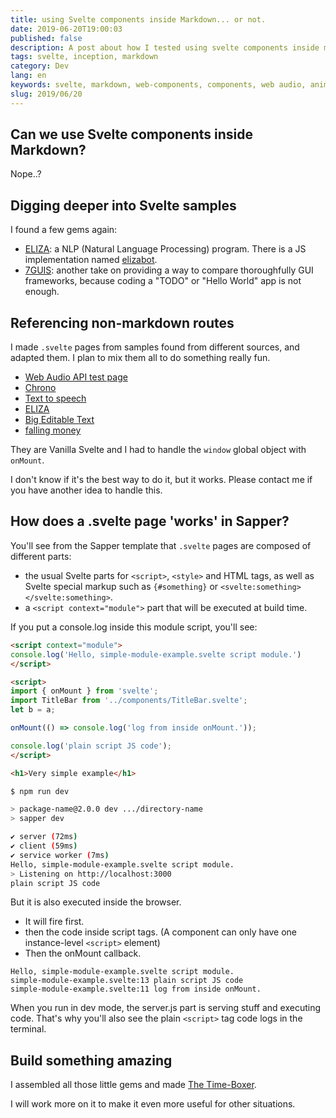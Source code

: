 ```yaml
---
title: using Svelte components inside Markdown... or not.
date: 2019-06-20T19:00:03
published: false
description: A post about how I tested using svelte components inside markdown content. And ended up doing something completely diffenrent!
tags: svelte, inception, markdown
category: Dev
lang: en
keywords: svelte, markdown, web-components, components, web audio, animations, eliza, timer, 7guis
slug: 2019/06/20
---
```


## Can we use Svelte components inside Markdown?

Nope..?

## Digging deeper into Svelte samples

I found a few gems again:

- [ELIZA](https://en.wikipedia.org/wiki/ELIZA): a NLP (Natural Language Processing) program. There is a JS implementation named [elizabot](https://www.masswerk.at/elizabot/).
- [7GUIS](https://eugenkiss.github.io/7guis/): another take on providing a way to compare thoroughfully GUI frameworks, because coding a "TODO" or "Hello World" app is not enough.

## Referencing non-markdown routes

I made `.svelte` pages from samples found from different sources, and adapted them.
I plan to mix them all to do something really fun.

- [Web Audio API test page](/playground/audio)
- [Chrono](/playground/chrono)
- [Text to speech](/playground/blabla)
- [ELIZA](/playground/eliza)
- [Big Editable Text](/playground/bigeditabletext)
- [falling money](/playground/falling-money)

They are Vanilla Svelte and I had to handle the `window` global object with `onMount`.

I don't know if it's the best way to do it, but it works. Please contact me if you have another idea to handle this.

## How does a .svelte page 'works' in Sapper?

You'll see from the Sapper template that `.svelte` pages are composed of different parts:

- the usual Svelte parts for `<script>`, `<style>` and HTML tags, as well as Svelte special markup such as `{#something}` or `<svelte:something></svelte:something>`.
- a `<script context="module">` part that will be executed at build time.

If you put a console.log inside this module script, you'll see:

```html
<script context="module">
console.log('Hello, simple-module-example.svelte script module.')
</script>

<script>
import { onMount } from 'svelte';
import TitleBar from '../components/TitleBar.svelte';
let b = a;

onMount(() => console.log('log from inside onMount.'));

console.log('plain script JS code');
</script>

<h1>Very simple example</h1>
```

```bash
$ npm run dev

> package-name@2.0.0 dev .../directory-name
> sapper dev

✔ server (72ms)
✔ client (59ms)
✔ service worker (7ms)
Hello, simple-module-example.svelte script module.
> Listening on http://localhost:3000
plain script JS code
```

But it is also executed inside the browser.

- It will fire first.
- then the code inside script tags. (A component can only have one instance-level `<script>` element)
- Then the onMount callback.

```text
Hello, simple-module-example.svelte script module.
simple-module-example.svelte:13 plain script JS code
simple-module-example.svelte:11 log from inside onMount.
```

When you run in dev mode, the server.js part is serving stuff and executing code.
That's why you'll also see the plain `<script>` tag code logs in the terminal.

## Build something amazing

I assembled all those little gems and made [The Time-Boxer](/playground/time-boxing).

I will work more on it to make it even more useful for other situations.
